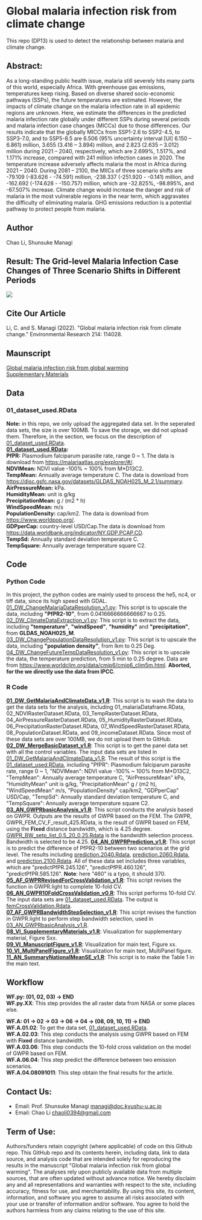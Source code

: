 # Global malaria infection risk from climate change
This repo (DP13) is used to detect the relationship between malaria and climate change.  
  
## Abstract:  

As a long-standing public health issue, malaria still severely hits many parts of this world, especially Africa. With greenhouse gas emissions, temperatures keep rising. Based on diverse shared socio-economic pathways (SSPs), the future temperatures are estimated. However, the impacts of climate change on the malaria infection rate in all epidemic regions are unknown. Here, we estimate the differences in the predicted malaria infection rate globally under different SSPs during several periods and malaria infection case changes (MICCs) due to those differences. Our results indicate that the globally MICCs from SSP1-2.6 to SSP2-4.5, to SSP3-7.0, and to SSP5-8.5 are 6.506 (95% uncertainty interval [UI] 6.150 – 6.861) million, 3.655 (3.416 – 3.894) million, and 2.823 (2.635 – 3.012) million during 2021 – 2040, respectively, which are 2.699%, 1.517%, and 1.171% increase, compared with 241 million infection cases in 2020. The temperature increase adversely affects malaria the most in Africa during 2021 – 2040. During 2081 – 2100, the MIICs of three scenario shifts are -79.109 (-83.626 - -74.591) million, -238.337 (-251.920 - -0.141) million, and -162.692 (-174.628 - -150.757) million, which are -32.825%, -98.895%, and -67.507% increase. Climate change would increase the danger and risk of malaria in the most vulnerable regions in the near term, which aggravates the difficulty of eliminating malaria. GHG emissions reduction is a potential pathway to protect people from malaria.  
  
## Author  
Chao Li, Shunsuke Managi  

## Result: The Grid-level Malaria Infection Case Changes of Three Scenario Shifts in Different Periods    
![](06_Figure/S41_ICC_multiPanel.jpg)  
  
## Cite Our Article
Li, C. and S. Managi (2022). "Global malaria infection risk from climate change." Environmental Research 214: 114028.  
   
## Maunscript  
[Global malaria infection risk from global warming](07_Manuscript/Manuscript_DP13.pdf)  
[Supplementary Materials](07_Manuscript/Materials.pdf)  

## Data
### 01_dataset_used.RData  
**Note:** in this repo, we only upload the aggregated data set. In the seperated data sets, the size is over 100MB. To save the storage, we did not upload them. Therefore, in the section, we focus on the description of [01_dataset_used.RData](04_Data/01_dataset_used.RData).  
**[01_dataset_used.RData](04_Data/01_dataset_used.RData):**  
**PfPR:** Plasmodium falciparum parasite rate, range 0 ~ 1. The data is download from <https://malariaatlas.org/explorer/#/>.  
**NDVIMean:** NDVI value -100% ~ 100% from M*D13C2.  
**TempMean:** Annually average temperature C. The data is download from <https://disc.gsfc.nasa.gov/datasets/GLDAS_NOAH025_M_2.1/summary>.  
**AirPressureMean:** kPa.   
**HumidityMean:** unit is g/kg    
**PrecipitationMean:** g / (m2 * h)  
**WindSpeedMean:** m/s   
**PopulationDensity:** cap/km2. The data is download from <https://www.worldpop.org/>.    
**GDPperCap:** country-level USD/Cap.The data is download from  <https://data.worldbank.org/indicator/NY.GDP.PCAP.CD>.  
**TempSd:** Annually standard deviation temperature C.  
**TempSquare:** Annually average temperature square C2.  
  
## Code
### Python Code  
In this project, the python codes are mainly used to process the he5, nc4, or tiff data, since its high speed with GDAL.  
[01_DW_ChangeMalariaDataResolution_v1.py](02_PyCode/01_DW_ChangeMalariaDataResolution_v1.py): This script is to upscale the data, including **"PfPR2-10"**, from 0.0416666666666667 to 0.25.    
[02_DW_ClimateDataExtraction_v1.py](02_PyCode/02_DW_ClimateDataExtraction_v1.py): This script is to extract the data, including **"temperature"**, **"windSpeed"**, **"humidity"** and **"precipitation"**, from **GLDAS_NOAH025_M**.  
[03_DW_ChangePopulationDataResolution_v1.py](02_PyCode/03_DW_ChangePopulationDataResolution_v1.py): This script is to upscale the data, including **"population density"**, from lkm to 0.25 Deg.  
[04_DW_ChangeFutureTempDataResolution_v1.py](02_PyCode/04_DW_ChangeFutureTempDataResolution_v1.py): This script is to upscale the data, the temperature prediction, from 5 min to 0.25 degree. Data are from <https://www.worldclim.org/data/cmip6/cmip6_clim5m.html>. **Aborted, for the we directly use the data from IPCC**.   
  
### R Code  
**[01_DW_GetMalariaAndClimateData_v1.R](01_RCode/01_DW_GetMalariaAndClimateData_v1.R)**: This script is to wash the data to get the data sets for the analysis, including 01_malariaDataframe.RData, 02_NDVIRasterDataset.RData, 03_TempRasterDataset.RData, 04_AirPressureRasterDataset.RData, 05_HumidityRasterDataset.RData, 06_PrecipitationRasterDataset.RData, 07_WindSpeedRasterDataset.RData, 08_PopulationDataset.RData, and 09_incomeDataset.RData. Since most of these data sets are over 100MB, we do not upload them to GitHub.  
**[02_DW_MergeBasicDataset_v1.R](01_RCode/02_DW_MergeBasicDataset_v1.R)**: This script is to get the panel data set with all the control variables. The input data sets are listed in [01_DW_GetMalariaAndClimateData_v1.R](01_RCode/01_DW_GetMalariaAndClimateData_v1.R). The result of this script is the [01_dataset_used.RData](04_Data/01_dataset_used.RData), including "PfPR": Plasmodium falciparum parasite rate, range 0 ~ 1, "NDVIMean": NDVI value -100% ~ 100% from M*D13C2, "TempMean": Annually average temperature C, "AirPressureMean" kPa, "HumidityMean" unit is g/kg, "PrecipitationMean" g / (m2 h), "WindSpeedMean" m/s, "PopulationDensity" cap/km2, "GDPperCap" USD/Cap, "TempSd": Annually standard deviation temperature C, and "TempSquare": Annually average temperature square C2.  
**[03_AN_GWPRbasicAnalysis_v1.R](01_RCode/03_AN_GWPRbasicAnalysis_v1.R)**: This script conducts the analysis based on GWPR. Outputs are the results of GWPR based on the FEM. The GWPR, GWPR_FEM_CV_F_result_425.RData, is the result of GWPR based on FEM, using the **Fixed** distance bandwidth, which is 4.25 degree.  [GWPR_BW_setp_list_0.5_20_0.25.Rdata](05_Results/GWPR_BW_setp_list_0.5_20_0.25.Rdata) is the bandwidth selection process. Bandwidth is selected to be 4.25. 
**[04_AN_GWPRPrediction_v1.R](01_RCode/04_AN_GWPRPrediction_v1.R)**: This script is to predict the difference of PfPR2-10 between two scenarios at the grid level. The results including [prediction.2040.Rdata](05_Results/prediction.2040.Rdata), [prediction.2060.Rdata](05_Results/prediction.2060.Rdata), and [prediction.2100.Rdata](05_Results/prediction.2100.Rdata). All of these data set includes three variables, which are "predictPfPR.245.126", "predictPfPR.460.126", "predictPfPR.585.126". **Note**: here "460" is a typo, it should 370.  
**[05_AF_GWPRRevisedForCrossValidation_v1.R](01_RCode/05_AF_GWPRRevisedForCrossValidation_v1.R)**: This script revises the function in GWPR.light to complete 10-fold CV.  
**[06_AN_GWPR10FoldCrossValidation_v0.R](01_RCode/06_AN_GWPR10FoldCrossValidation_v0.R)**: This script performs 10-fold CV. The input data sets are [01_dataset_used.RData](04_Data/01_dataset_used.RData). The output is [femCrossValidation.Rdata](05_Results/femCrossValidation.Rdata).  
**[07_AF_GWPRBandwidthStepSelection_v1.R](01_RCode/07_AF_GWPRBandwidthStepSelection_v1.R)**: This script revises the function in GWPR.light to perform step bandwidth selection, used in [03_AN_GWPRbasicAnalysis_v1.R](01_RCode/03_AN_GWPRbasicAnalysis_v1.R).  
**[08_VI_SupplementaryMaterials_v1.R](01_RCode/08_VI_SupplementaryMaterials_v1.R)**: Visualization for supplementary material, Figure Sxx.  
**[09_VI_ManuscriptFigure_v1.R](01_RCode/09_VI_ManuscriptFigure_v1.R)**: Visualization for main text, Figure xx.  
**[10_VI_MultiPanelFigure_v1.R](01_RCode/10_VI_MultiPanelFigure_v1.R)**: Visualization for main text, MultiPanel figure.   
**[11_AN_SummaryNationalMeanSE_v1.R](01_RCode/11_AN_SummaryNationalMeanSE_v1.R)**: This script is to make the Table 1 in the main text.  
  
## Workflow  
**WF.py: (01, 02, 03) -> END**  
**WF.py.XX**: This step provides the all raster data from NASA or some places else.   
  
**WF.A: 01 -> 02 -> 03 -> 06 -> 04 -> (08, 09, 10, 11) -> END**  
**WF.A.01.02**: To get the data set,  [01_dataset_used.RData](04_Data/01_dataset_used.RData).  
**WF.A.02.03**: This step conducts the analysis using GWPR based on FEM with **Fixed** distance bandwidth.  
**WF.A.03.06**: This step conducts the 10-fold cross validation on the model of GWPR based on FEM.  
**WF.A.06.04**: This step predict the difference between two emission scenarios.  
**WF.A.04.08091011**: This step obtain the final results for the article.  
  
## Contact Us:
- Email: Prof. Shunsuke Managi <managi@doc.kyushu-u.ac.jp>  
- Email: Chao Li <chaoli0394@gmail.com>  
  
## Term of Use:
Authors/funders retain copyright (where applicable) of code on this Github repo. This GitHub repo and its contents herein, including data, link to data source, and analysis code that are intended solely for reproducing the results in the manuscript "Global malaria infection risk from global warming". The analyses rely upon publicly available data from multiple sources, that are often updated without advance notice. We hereby disclaim any and all representations and warranties with respect to the site, including accuracy, fitness for use, and merchantability. By using this site, its content, information, and software you agree to assume all risks associated with your use or transfer of information and/or software. You agree to hold the authors harmless from any claims relating to the use of this site.    
